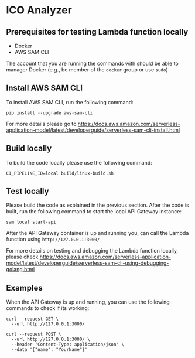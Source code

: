 # ICO Analyzer

## Prerequisites for testing Lambda function locally

* Docker
* AWS SAM CLI

The account that you are running the commands with should be able to manager Docker (e.g., be member of the `docker` group or use `sudo`)

## Install AWS SAM CLI

To install AWS SAM CLI, run the following command:

```shell
pip install --upgrade aws-sam-cli
```

For more details please go to https://docs.aws.amazon.com/serverless-application-model/latest/developerguide/serverless-sam-cli-install.html

## Build locally

To build the code locally please use the following command:

```shell
CI_PIPELINE_ID=local build/linux-build.sh
```

## Test locally

Please build the code as explained in the previous section. After the code is built, run the following command to start the local API Gateway instance:

```shell
sam local start-api
```

After the API Gateway container is up and running you, can call the Lambda function using `http://127.0.0.1:3000/`

For more details on testing and debugging the Lambda function locally, please check https://docs.aws.amazon.com/serverless-application-model/latest/developerguide/serverless-sam-cli-using-debugging-golang.html

## Examples


When the API Gateway is up and running, you can use the following commands to check if its working:

```shell
curl --request GET \
  --url http://127.0.0.1:3000/ 
```

```shell
curl --request POST \
  --url http://127.0.0.1:3000/ \
  --header 'Content-Type: application/json' \
  --data '{"name": "YourName"}'
```
